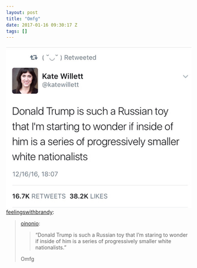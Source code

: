 ```yaml
---
layout: post
title: "Omfg"
date: 2017-01-16 09:30:17 Z
tags: []
---
```

![](/media/2017/01/155938927664.jpg)
[feelingswithbrandy](http://feelingswithbrandy.tumblr.com/post/155719310591/oinonio-donald-trump-is-such-a-russian-toy-that):

> [oinonio](http://oinonio.tumblr.com/post/155602042713/donald-trump-is-such-a-russian-toy-that-im):
> 
> > “Donald Trump is such a Russian toy that I’m staring to wonder if inside of him is a series of progressively smaller white nationalists.”
> 
> Omfg
